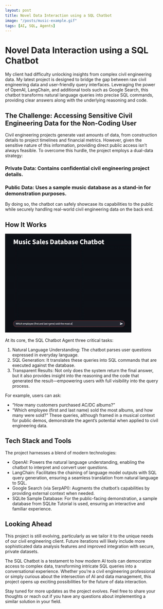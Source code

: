 ```yaml
---
layout: post
title: Novel Data Interaction using a SQL Chatbot
image: "/posts/music-example.gif"
tags: [AI, SQL, Agents]
---
```


# Novel Data Interaction using a SQL Chatbot
My client had difficulty unlocking insights from complex civil engineering data. My latest project is designed to bridge the gap between raw civil engineering data and user-friendly query interfaces. Leveraging the power of OpenAI, LangChain, and additional tools such as Google Search, this chatbot transforms natural language queries into precise SQL commands, providing clear answers along with the underlying reasoning and code.

## The Challenge: Accessing Sensitive Civil Engineering Data for the Non-Coding User
Civil engineering projects generate vast amounts of data, from construction details to project timelines and financial metrics. However, given the sensitive nature of this information, providing direct public access isn’t always feasible. To overcome this hurdle, the project employs a dual-data strategy:

### Private Data: Contains confidential civil engineering project details.
### Public Data: Uses a sample music database as a stand-in for demonstration purposes.
By doing so, the chatbot can safely showcase its capabilities to the public while securely handling real-world civil engineering data on the back end.

## How It Works

![Music Example](https://raw.githubusercontent.com/JaredLBailey/JaredLBailey.github.io/master/img/posts/music-example.gif)

At its core, the SQL Chatbot Agent three critical tasks:

1. Natural Language Understanding: The chatbot parses user questions expressed in everyday language.
2. SQL Generation: It translates these queries into SQL commands that are executed against the database.
3. Transparent Results: Not only does the system return the final answer, but it also provides insight into the reasoning and the code that generated the result—empowering users with full visibility into the query process.

For example, users can ask:
- “How many customers purchased AC/DC albums?”
- “Which employee (first and last name) sold the most albums, and how many were sold?”
These queries, although framed in a musical context for public demos, demonstrate the agent’s potential when applied to civil engineering data.

## Tech Stack and Tools
The project harnesses a blend of modern technologies:
- OpenAI: Powers the natural language understanding, enabling the chatbot to interpret and convert user questions.
- LangChain: Facilitates the chaining of language model outputs with SQL query generation, ensuring a seamless translation from natural language to SQL.
- Google Search (via SerpAPI): Augments the chatbot’s capabilities by providing external context when needed.
- SQLite Sample Database: For the public-facing demonstration, a sample database from SQLite Tutorial is used, ensuring an interactive and familiar experience.

## Looking Ahead
This project is still evolving, particularly as we tailor it to the unique needs of our civil engineering client. Future iterations will likely include more sophisticated data analysis features and improved integration with secure, private datasets.

The SQL Chatbot is a testament to how modern AI tools can democratize access to complex data, transforming intricate SQL queries into a conversational experience. Whether you’re a civil engineering professional or simply curious about the intersection of AI and data management, this project opens up exciting possibilities for the future of data interaction.

Stay tuned for more updates as the project evolves. Feel free to share your thoughts or reach out if you have any questions about implementing a similar solution in your field.
